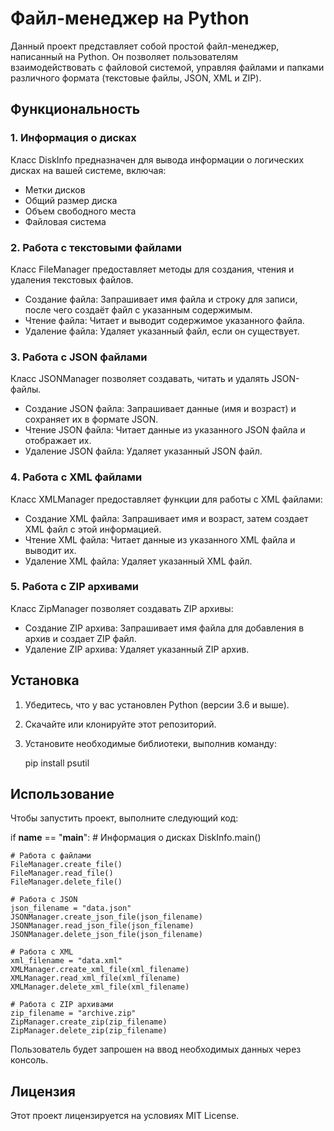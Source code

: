 # Файл-менеджер на Python

Данный проект представляет собой простой файл-менеджер, написанный на Python. Он позволяет пользователям взаимодействовать с файловой системой, управляя файлами и папками различного формата (текстовые файлы, JSON, XML и ZIP). 

## Функциональность

### 1. Информация о дисках
Класс DiskInfo предназначен для вывода информации о логических дисках на вашей системе, включая:
- Метки дисков
- Общий размер диска
- Объем свободного места
- Файловая система

### 2. Работа с текстовыми файлами
Класс FileManager предоставляет методы для создания, чтения и удаления текстовых файлов.
- Создание файла: Запрашивает имя файла и строку для записи, после чего создаёт файл с указанным содержимым.
- Чтение файла: Читает и выводит содержимое указанного файла.
- Удаление файла: Удаляет указанный файл, если он существует.

### 3. Работа с JSON файлами
Класс JSONManager позволяет создавать, читать и удалять JSON-файлы.
- Создание JSON файла: Запрашивает данные (имя и возраст) и сохраняет их в формате JSON.
- Чтение JSON файла: Читает данные из указанного JSON файла и отображает их.
- Удаление JSON файла: Удаляет указанный JSON файл.

### 4. Работа с XML файлами
Класс XMLManager предоставляет функции для работы с XML файлами:
- Создание XML файла: Запрашивает имя и возраст, затем создает XML файл с этой информацией.
- Чтение XML файла: Читает данные из указанного XML файла и выводит их.
- Удаление XML файла: Удаляет указанный XML файл.

### 5. Работа с ZIP архивами
Класс ZipManager позволяет создавать ZIP архивы:
- Создание ZIP архива: Запрашивает имя файла для добавления в архив и создает ZIP файл.
- Удаление ZIP архива: Удаляет указанный ZIP архив.

## Установка

1. Убедитесь, что у вас установлен Python (версии 3.6 и выше).
2. Скачайте или клонируйте этот репозиторий.
3. Установите необходимые библиотеки, выполнив команду:
   
   pip install psutil
   

## Использование

Чтобы запустить проект, выполните следующий код:

if __name__ == "__main__":
    # Информация о дисках
    DiskInfo.main()

    # Работа с файлами
    FileManager.create_file()
    FileManager.read_file()
    FileManager.delete_file()

    # Работа с JSON
    json_filename = "data.json"
    JSONManager.create_json_file(json_filename)
    JSONManager.read_json_file(json_filename)
    JSONManager.delete_json_file(json_filename)

    # Работа с XML
    xml_filename = "data.xml"
    XMLManager.create_xml_file(xml_filename)
    XMLManager.read_xml_file(xml_filename)
    XMLManager.delete_xml_file(xml_filename)

    # Работа с ZIP архивами
    zip_filename = "archive.zip"
    ZipManager.create_zip(zip_filename)
    ZipManager.delete_zip(zip_filename)


Пользователь будет запрошен на ввод необходимых данных через консоль.

## Лицензия

Этот проект лицензируется на условиях MIT License.
